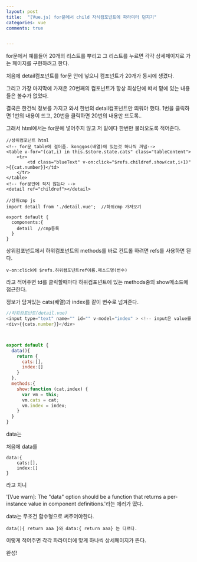```yaml
---
layout: post
title:  "[Vue.js] for문에서 child 자식컴포넌트에 파라미터 던지기"
categories: vue 
comments: true


---
```








for문에서 예를들어 20개의 리스트를 뿌리고 그 리스트를 누르면 각각 상세페이지로 가는 페이지를 구현하려고 한다.



처음에 detail컴포넌트를 for문 안에 넣으니 컴포넌트가 20개가 동시에 생겼다.

그리고 가장 마지막에 가져온 20번째의 컴포넌트가 항상 최상단에 떠서 밑에 있는 내용들은 볼수가 없었다.

결국은 한건씩 정보를 가지고 와서 한번의 detail컴포넌트만 띄워야 했다. 1번을 클릭하면 1번의 내용이 뜨고, 20번을 클릭하면 20번의 내용만 뜨도록..

그래서 html에서는 for문에 넣어주지 않고 저 밑에다 한번만 불러오도록 적어준다.



```vue
//상위컴포넌트 html
<!-- for문 table에 걸어줌. konggos(배열)에 있는것 하나씩 꺼냄-->
<table v-for="(cat,i) in this.$store.state.cats" class="tableContent">
    <tr>
	    <td class="blueText" v-on:click="$refs.childref.show(cat,i+1)" >{{cat.number}}</td>
    </tr>
</table>
<!-- for문안에 적지 않는다 -->
<detail ref="childref"></detail>

//상위cmp js
import detail from './detail.vue';	//하위cmp 가져오기

export default {
  components:{
    detail	//cmp등록
  }
}
```

상위컴포넌트에서 하위컴포넌트의 methods를 바로 컨트롤 하려면 refs를 사용하면 된다.

```vue
v-on:click에 $refs.하위컴포넌트ref이름.메소드명(변수)
```

라고 적어주면 td를 클릭할때마다 하위컴포넌트에 있는 methods중의 show메소드에 접근한다.

정보가 담겨있는 cats(배열)과 index를 같이 변수로 넘겨준다.

```js
//하위컴포넌트(detail.vue)
<input type="text" name="" id="" v-model="index" > <!-- input은 value를 적어주어야해서 v-model로 바인딩-->
<div>{{cats.number}}</div>



export default {
  data(){
    return {
      cats:[],
      index:[]
    }
  },
  methods:{
    show:function (cat,index) {
      var vm = this;
      vm.cats = cat;
      vm.index = index;
    }
  }
}
```

data는 

처음에 data를

```
data:{
    cats:[],
    index:[]
}
```

라고 치니

'[Vue warn]: The "data" option should be a function that returns a per-instance value in component definitions.'라는 에러가 떴다.

data는 무조건 함수형으로 써주어야한다.

```
data(){ return aaa }와 data:{ return aaa} 는 다르다.
```





이렇게 적어주면 각각 파라미터에 맞게 하나씩 상세페이지가 뜬다.

완성!


